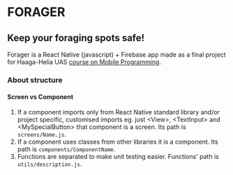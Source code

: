 # FORAGER
## Keep your foraging spots safe!

Forager is a React Native (javascript) + Firebase app made as a final project for Haaga-Helia UAS [course on Mobile Programming](https://haagahelia.github.io/mobilecourse/).

### About structure

#### Screen vs Component

1. If a component imports only from React Native standard library and/or project specific, customised imports eg. just \<View>, \<TextInput> and \<MySpecialButton> that component is a screen. Its path is ``screens/Name.js``.
2. If a component uses classes from other libraries it is a component. Its path is ``components/ComponentName``.
3. Functions are separated to make unit testing easier. Functions' path is ``utils/description.js``.

